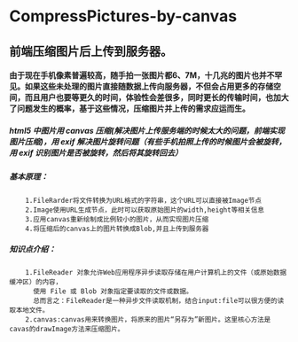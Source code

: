 

# CompressPictures-by-canvas
## 前端压缩图片后上传到服务器。
#### 由于现在手机像素普遍较高，随手拍一张图片都6、7M，十几兆的图片也并不罕见。如果这些未处理的图片直接随数据上传向服务器，不但会占用更多的存储空间，而且用户也要等更久的时间，体验性会差很多，同时更长的传输时间，也加大了问题发生的概率，基于这些情况，压缩图片并上传的需求应运而生。
##### html5 中图片用 canvas 压缩(解决图片上传服务端的时候太大的问题，前端实现图片压缩)，用 exif 解决图片旋转问题（有些手机拍照上传的时候图片会被旋转，用 exif 识别图片是否被旋转，然后将其旋转回去）
##### 基本原理：
        1.FileRarder将文件转换为URL格式的字符串，这个URL可以直接被Image节点
        2.Image使用URL生成节点，此时可以获取原始图片的width,height等相关信息
        3.应用canvas重新绘制成比例较小的图片，从而实现图片压缩
        4.将压缩后的canvas上的图片转换成Blob,并且上传到服务器
##### 知识点介绍：
        1.FileReader 对象允许Web应用程序异步读取存储在用户计算机上的文件（或原始数据缓冲区）的内容，
          使用 File 或 Blob 对象指定要读取的文件或数据。
          总而言之：FileReader是一种异步文件读取机制，结合input:file可以很方便的读取本地文件。
        2.canvas:canvas用来转换图片，将原来的图片“另存为”新图片。这里核心方法是cavas的drawImage方法来压缩图片。

